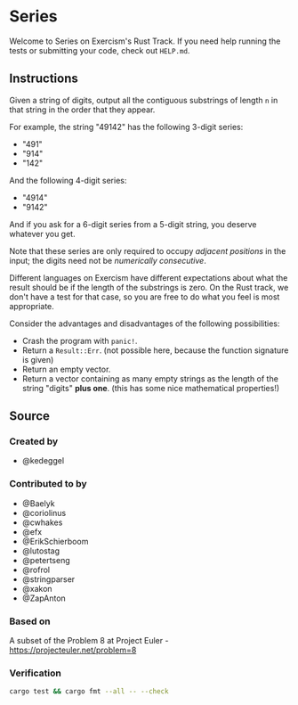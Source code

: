# Series

Welcome to Series on Exercism's Rust Track.
If you need help running the tests or submitting your code, check out `HELP.md`.

## Instructions

Given a string of digits, output all the contiguous substrings of length `n` in that string in the order that they appear.

For example, the string "49142" has the following 3-digit series:

- "491"
- "914"
- "142"

And the following 4-digit series:

- "4914"
- "9142"

And if you ask for a 6-digit series from a 5-digit string, you deserve whatever you get.

Note that these series are only required to occupy _adjacent positions_ in the input;
the digits need not be _numerically consecutive_.

Different languages on Exercism have different expectations about what the result should be if the length of the substrings is zero.
On the Rust track, we don't have a test for that case, so you are free to do what you feel is most appropriate.

Consider the advantages and disadvantages of the following possibilities:
- Crash the program with `panic!`.
- Return a `Result::Err`. (not possible here, because the function signature is given)
- Return an empty vector.
- Return a vector containing as many empty strings as the length of the string "digits" **plus one**. (this has some nice mathematical properties!)

## Source

### Created by

- @kedeggel

### Contributed to by

- @Baelyk
- @coriolinus
- @cwhakes
- @efx
- @ErikSchierboom
- @lutostag
- @petertseng
- @rofrol
- @stringparser
- @xakon
- @ZapAnton

### Based on

A subset of the Problem 8 at Project Euler - https://projecteuler.net/problem=8

### Verification

```sh
cargo test && cargo fmt --all -- --check
```